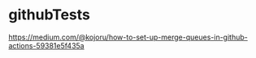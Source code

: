 # githubTests

https://medium.com/@kojoru/how-to-set-up-merge-queues-in-github-actions-59381e5f435a
